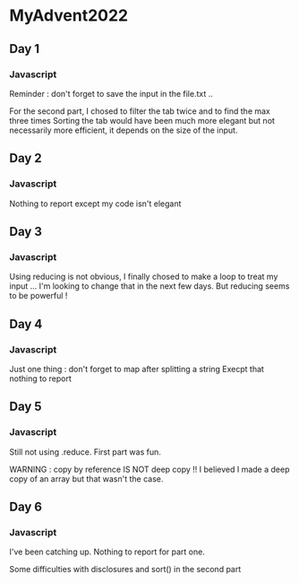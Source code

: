 # MyAdvent2022

## Day 1

### Javascript

Reminder : don't forget to save the input in the file.txt ..

For the second part, I chosed to filter the tab twice and to find the max three times
Sorting the tab would have been much more elegant but not necessarily more efficient, it depends on the size of the input.

## Day 2

### Javascript

Nothing to report except my code isn't elegant

## Day 3

### Javascript

Using reducing is not obvious, I finally chosed to make a loop to treat my input ... I'm looking to change that in the next few days.
But reducing seems to be powerful !

## Day 4

### Javascript 

Just one thing : don't forget to map after splitting a string
Execpt that nothing to report

## Day 5

### Javascript

Still not using .reduce. First part was fun.

WARNING : copy by reference IS NOT deep copy !!
I believed I made a deep copy of an array but that wasn't the case.

## Day 6

### Javascript

I've been catching up.
Nothing to report for part one.

Some difficulties with disclosures and sort() in the second part

